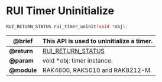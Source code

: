 # RUI Timer Uninitialize

```c
RUI_RETURN_STATUS rui_timer_uninit(void *obj);
```

| **@brief**  | This API is used to uninitialize a timer.                                                                          |
| ----------- | ------------------------------------------------------------------------------------------------------------------ |
| **@return** | [RUI_RETURN_STATUS](https://doc.rakwireless.com/developer-tools/developer-tools/getting-started#rui_return_status) |
| **@param**  | void \*obj: timer instance.                                                                                        |
| **@module** | RAK4600, RAK5010 and RAK8212-M.                                                                                    |
